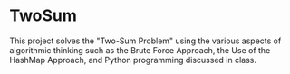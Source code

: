 # TwoSum
This project solves the "Two-Sum Problem" using the various aspects of algorithmic thinking such as the Brute Force Approach, the Use of the HashMap Approach, and Python programming discussed in class.
